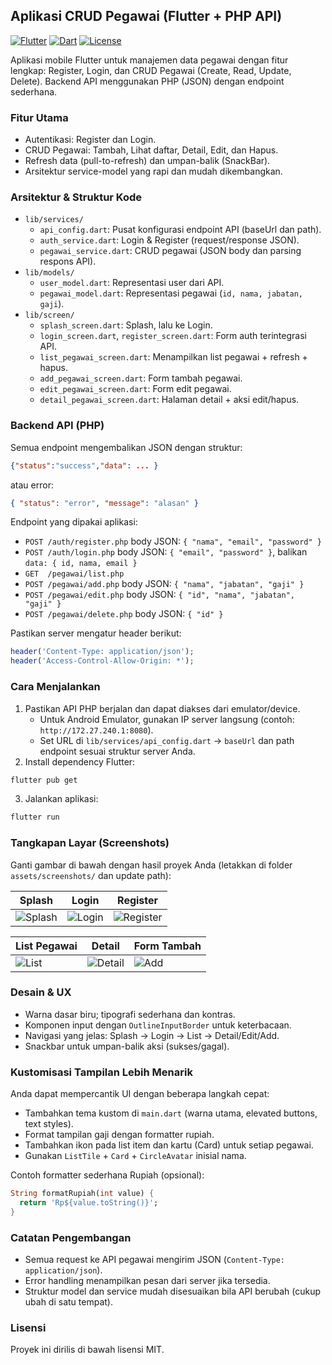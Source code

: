 ## Aplikasi CRUD Pegawai (Flutter + PHP API)

[![Flutter](https://img.shields.io/badge/Flutter-3.x-02569B?logo=flutter&logoColor=white)](https://flutter.dev)
[![Dart](https://img.shields.io/badge/Dart-3.x-0175C2?logo=dart&logoColor=white)](https://dart.dev)
[![License](https://img.shields.io/badge/License-MIT-green.svg)](LICENSE)

Aplikasi mobile Flutter untuk manajemen data pegawai dengan fitur lengkap: Register, Login, dan CRUD Pegawai (Create, Read, Update, Delete). Backend API menggunakan PHP (JSON) dengan endpoint sederhana.

### Fitur Utama

- Autentikasi: Register dan Login.
- CRUD Pegawai: Tambah, Lihat daftar, Detail, Edit, dan Hapus.
- Refresh data (pull-to-refresh) dan umpan-balik (SnackBar).
- Arsitektur service-model yang rapi dan mudah dikembangkan.

### Arsitektur & Struktur Kode

- `lib/services/`
  - `api_config.dart`: Pusat konfigurasi endpoint API (baseUrl dan path).
  - `auth_service.dart`: Login & Register (request/response JSON).
  - `pegawai_service.dart`: CRUD pegawai (JSON body dan parsing respons API).
- `lib/models/`
  - `user_model.dart`: Representasi user dari API.
  - `pegawai_model.dart`: Representasi pegawai (`id, nama, jabatan, gaji`).
- `lib/screen/`
  - `splash_screen.dart`: Splash, lalu ke Login.
  - `login_screen.dart`, `register_screen.dart`: Form auth terintegrasi API.
  - `list_pegawai_screen.dart`: Menampilkan list pegawai + refresh + hapus.
  - `add_pegawai_screen.dart`: Form tambah pegawai.
  - `edit_pegawai_screen.dart`: Form edit pegawai.
  - `detail_pegawai_screen.dart`: Halaman detail + aksi edit/hapus.

### Backend API (PHP)

Semua endpoint mengembalikan JSON dengan struktur:

```json
{"status":"success","data": ... }
```

atau error:

```json
{ "status": "error", "message": "alasan" }
```

Endpoint yang dipakai aplikasi:

- `POST /auth/register.php` body JSON: `{ "nama", "email", "password" }`
- `POST /auth/login.php` body JSON: `{ "email", "password" }`, balikan `data: { id, nama, email }`
- `GET  /pegawai/list.php`
- `POST /pegawai/add.php` body JSON: `{ "nama", "jabatan", "gaji" }`
- `POST /pegawai/edit.php` body JSON: `{ "id", "nama", "jabatan", "gaji" }`
- `POST /pegawai/delete.php` body JSON: `{ "id" }`

Pastikan server mengatur header berikut:

```php
header('Content-Type: application/json');
header('Access-Control-Allow-Origin: *');
```

### Cara Menjalankan

1. Pastikan API PHP berjalan dan dapat diakses dari emulator/device.
   - Untuk Android Emulator, gunakan IP server langsung (contoh: `http://172.27.240.1:8080`).
   - Set URL di `lib/services/api_config.dart` → `baseUrl` dan path endpoint sesuai struktur server Anda.
2. Install dependency Flutter:

```bash
flutter pub get
```

3. Jalankan aplikasi:

```bash
flutter run
```

### Tangkapan Layar (Screenshots)

Ganti gambar di bawah dengan hasil proyek Anda (letakkan di folder `assets/screenshots/` dan update path):

| Splash                                   | Login                                  | Register                                     |
| ---------------------------------------- | -------------------------------------- | -------------------------------------------- |
| ![Splash](assets/screenshots/splash.png) | ![Login](assets/screenshots/login.png) | ![Register](assets/screenshots/register.png) |

| List Pegawai                         | Detail                                   | Form Tambah                        |
| ------------------------------------ | ---------------------------------------- | ---------------------------------- |
| ![List](assets/screenshots/list.png) | ![Detail](assets/screenshots/detail.png) | ![Add](assets/screenshots/add.png) |

### Desain & UX

- Warna dasar biru; tipografi sederhana dan kontras.
- Komponen input dengan `OutlineInputBorder` untuk keterbacaan.
- Navigasi yang jelas: Splash → Login → List → Detail/Edit/Add.
- Snackbar untuk umpan-balik aksi (sukses/gagal).

### Kustomisasi Tampilan Lebih Menarik

Anda dapat mempercantik UI dengan beberapa langkah cepat:

- Tambahkan tema kustom di `main.dart` (warna utama, elevated buttons, text styles).
- Format tampilan gaji dengan formatter rupiah.
- Tambahkan ikon pada list item dan kartu (Card) untuk setiap pegawai.
- Gunakan `ListTile` + `Card` + `CircleAvatar` inisial nama.

Contoh formatter sederhana Rupiah (opsional):

```dart
String formatRupiah(int value) {
  return 'Rp${value.toString()}';
}
```

### Catatan Pengembangan

- Semua request ke API pegawai mengirim JSON (`Content-Type: application/json`).
- Error handling menampilkan pesan dari server jika tersedia.
- Struktur model dan service mudah disesuaikan bila API berubah (cukup ubah di satu tempat).

### Lisensi

Proyek ini dirilis di bawah lisensi MIT.
